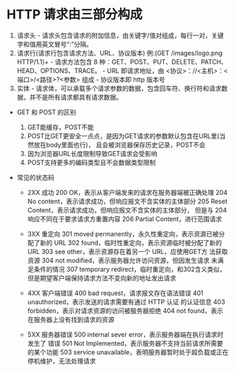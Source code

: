 # HTTP 请求由三部分构成
   1. 请求头
    - 请求头包含请求的附加信息，由关键字/值对组成，每行一对，关键字和值用英文冒号“:”分隔。
   2. 请求行(请求行包含请求方法、URL、协议版本)   例:(GET /images/logo.png HTTP/1.1)+
    - 请求方法包含 8 种：GET、POST、PUT、DELETE、PATCH、HEAD、OPTIONS、TRACE。
    - URL 即请求地址，由 <协议>：//<主机>：<端口>/<路径>?<参数> 组成
    - 协议版本即 http 版本号
   3. 实体
    - 请求体，可以承载多个请求参数的数据，包含回车符、换行符和请求数据，并不是所有请求都具有请求数据。


- GET 和 POST 的区别
    1. GET能缓存，POST不能
    2. POST比GET更安全一点点，是因为GET请求的参数默认包含在URL里(当然放在body里面也行)，
    且会被浏览器保存历史记录，POST不会
    3. 因为浏览器URL长度限制导致GET请求会受影响
    4. POST支持更多的编码类型且不会数据类型限制


- 常见的状态码
    - 2XX 成功
    200 OK，表示从客户端发来的请求在服务器端被正确处理 
    204 No content，表示请求成功，但响应报文不含实体的主体部分
    205 Reset Content，表示请求成功，但响应报文不含实体的主体部分，
    但是与 204 响应不同在于要求请求方重置内容 206 Partial Content，进行范围请求

    - 3XX 重定向
    301 moved permanently，永久性重定向，表示资源已被分 配了新的 URL
    302 found，临时性重定向，表示资源临时被分配了新的 URL 
    303 see other，表示资源存在着另一个 URL，应使用GET方 法获取资源
    304 not modified，表示服务器允许访问资源，但因发生请求 未满足条件的情况
    307 temporary redirect，临时重定向，和302含义类似，
    但是期望客户端保持请求方法不变向新的地址发出请求

    - 4XX 客户端错误
    400 bad request，请求报文存在语法错误
    401 unauthorized，表示发送的请求需要有通过 HTTP 认证 的认证信息
    403 forbidden，表示对请求资源的访问被服务器拒绝
    404 not found，表示在服务器上没有找到请求的资源

    - 5XX 服务器错误
    500 internal sever error，表示服务器端在执行请求时发生了 错误
    501 Not Implemented，表示服务器不支持当前请求所需要 的某个功能
    503 service unavailable，表明服务器暂时处于超负载或正在 停机维护，无法处理请求
